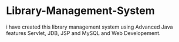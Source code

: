 # Library-Management-System
i have created this library management system using Advanced Java features Servlet, JDB, JSP and MySQL and Web Developement.
